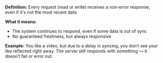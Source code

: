 **Definition:**
Every request (read or write) receives a non-error response, even if it's not the most recent data

**What it means:**
- The system continues to respond, even if some data is out of sync
- No guaranteed freshness, but always responsive

**Example:**
You like a video, but due to a delay in syncing, you don’t see your like reflected right away. The server still responds with something — it doesn’t fail or error out.